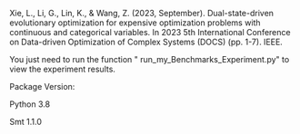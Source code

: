 Xie, L., Li, G., Lin, K., & Wang, Z. (2023, September). Dual-state-driven evolutionary optimization for expensive optimization problems with continuous and categorical variables. In 2023 5th International Conference on Data-driven Optimization of Complex Systems (DOCS) (pp. 1-7). IEEE.

You just need to run the function " run_my_Benchmarks_Experiment.py" to view the experiment results.

Package Version:

Python 3.8

Smt 1.1.0
